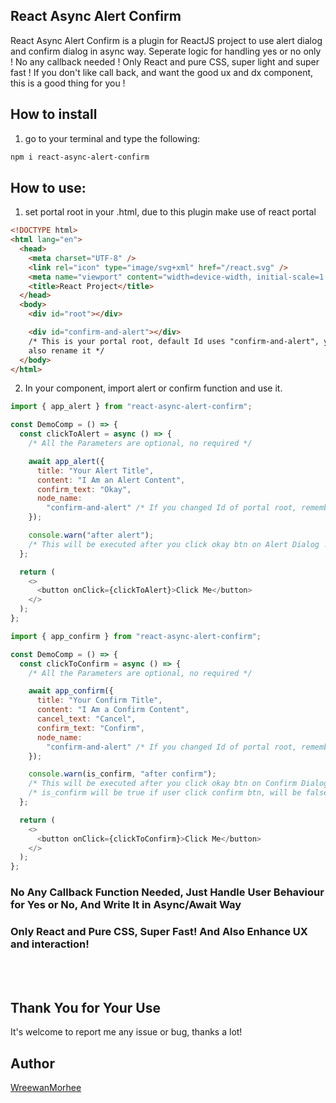 ## React Async Alert Confirm

React Async Alert Confirm is a plugin for ReactJS project to use alert dialog and confirm dialog in async way.
Seperate logic for handling yes or no only ! No any callback needed !
Only React and pure CSS, super light and super fast !
If you don't like call back, and want the good ux and dx component, this is a good thing for you !

## How to install

1. go to your terminal and type the following:

```bash
npm i react-async-alert-confirm
```

## How to use:

1. set portal root in your .html, due to this plugin make use of react portal

```html
<!DOCTYPE html>
<html lang="en">
  <head>
    <meta charset="UTF-8" />
    <link rel="icon" type="image/svg+xml" href="/react.svg" />
    <meta name="viewport" content="width=device-width, initial-scale=1.0" />
    <title>React Project</title>
  </head>
  <body>
    <div id="root"></div>

    <div id="confirm-and-alert"></div>
    /* This is your portal root, default Id uses "confirm-and-alert", you could
    also rename it */
  </body>
</html>
```

2. In your component, import alert or confirm function and use it.

```js
import { app_alert } from "react-async-alert-confirm";

const DemoComp = () => {
  const clickToAlert = async () => {
    /* All the Parameters are optional, no required */

    await app_alert({
      title: "Your Alert Title",
      content: "I Am an Alert Content",
      confirm_text: "Okay",
      node_name:
        "confirm-and-alert" /* If you changed Id of portal root, remember to specify here */,
    });

    console.warn("after alert");
    /* This will be executed after you click okay btn on Alert Dialog ! */
  };

  return (
    <>
      <button onClick={clickToAlert}>Click Me</button>
    </>
  );
};
```

```js
import { app_confirm } from "react-async-alert-confirm";

const DemoComp = () => {
  const clickToConfirm = async () => {
    /* All the Parameters are optional, no required */

    await app_confirm({
      title: "Your Confirm Title",
      content: "I Am a Confirm Content",
      cancel_text: "Cancel",
      confirm_text: "Confirm",
      node_name:
        "confirm-and-alert" /* If you changed Id of portal root, remember to specify here */,
    });

    console.warn(is_confirm, "after confirm");
    /* This will be executed after you click okay btn on Confirm Dialog ! */
    /* is_confirm will be true if user click confirm btn, will be false if user click cancel btn */
  };

  return (
    <>
      <button onClick={clickToConfirm}>Click Me</button>
    </>
  );
};
```

### No Any Callback Function Needed, Just Handle User Behaviour for Yes or No, And Write It in Async/Await Way

### Only React and Pure CSS, Super Fast! And Also Enhance UX and interaction!

<br /><br />

## Thank You for Your Use

It's welcome to report me any issue or bug, thanks a lot!

## Author

[WreewanMorhee](https://github.com/WreewanMorhee)
